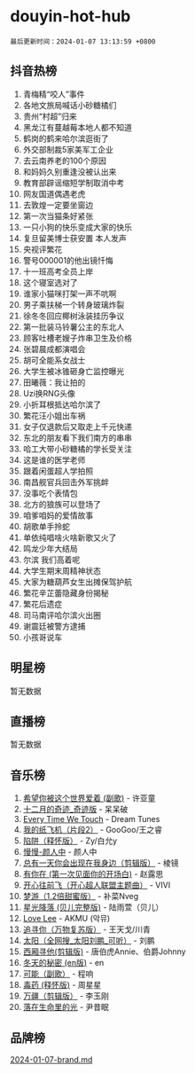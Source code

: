 # douyin-hot-hub

`最后更新时间：2024-01-07 13:13:59 +0800`

## 抖音热榜

1. 青梅精“咬人”事件
1. 各地文旅局喊话小砂糖橘们
1. 贵州“村超”归来
1. 黑龙江有蔓越莓本地人都不知道
1. 鹤岗的鹤来哈尔滨逛街了
1. 外交部制裁5家美军工企业
1. 去云南养老的100个原因
1. 和妈妈久别重逢没被认出来
1. 教育部辟谣缩短学制取消中考
1. 网友国道偶遇老虎
1. 去敦煌一定要坐窗边
1. 第一次当猫条好紧张
1. 一只小狗的快乐变成大家的快乐
1. 复旦留美博士获安置 本人发声
1. 央视评繁花
1. 警号000001的他出镜忏悔
1. 十一班高考全员上岸
1. 这个寝室选对了
1. 谁家小猫咪打架一声不吭啊
1. 男子乘扶梯一个转身玻璃炸裂
1. 徐冬冬回应椰树泳装挂历争议
1. 第一批装马铃薯公主的东北人
1. 顾客吐槽老嫂子炸串卫生及价格
1. 张碧晨成都演唱会
1. 胡可全能系女战士
1. 大学生被冰锥砸身亡监控曝光
1. 田曦薇：我让拍的
1. Uzi换RNG头像
1. 小折耳根抵达哈尔滨了
1. 繁花汪小姐出车祸
1. 女子仅退款后又取走上千元快递
1. 东北的朋友看下我们南方的串串
1. 哈工大带小砂糖橘的学长受关注
1. 这是谁的医学老师
1. 跟着闲蛋超人学拍照
1. 南昌舰官兵回击外军挑衅
1. 没事吃个表情包
1. 北方的狼族可以登场了
1. 咱爹咱妈的爱情故事
1. 胡歌单手拎蛇
1. 单依纯唱啥火啥新歌又火了
1. 鸣龙少年大结局
1. 尔滨 我们高着呢
1. 大学生期末周精神状态
1. 大家为糖葫芦女生出摊保驾护航
1. 繁花辛芷蕾隐藏身份揭秘
1. 繁花后遗症
1. 司马南评哈尔滨火出圈
1. 谢震廷被警方逮捕
1. 小孩哥说车

## 明星榜

暂无数据

## 直播榜

暂无数据

## 音乐榜

1. [希望你被这个世界爱着 (副歌)](https://sf3-cdn-tos.douyinstatic.com/obj/tos-cn-ve-2774/oUHCmWQfZlE3QQBKBeD8rCFLpJzPgCpImhsxMt) - 许亚童
1. [十二月的奇迹_奇迹版](https://sf3-cdn-tos.douyinstatic.com/obj/tos-cn-ve-2774/oMslvA9FBzGMGHnyUuoiiUjtIAXfMz6tzwByW8) - 呆呆破
1. [Every Time We Touch](https://sf6-cdn-tos.douyinstatic.com/obj/tos-cn-ve-2774/ogN6lUKQeBBfEVhIOMikG1CcJjugxk1tztZyhP) - Dream Tunes
1. [我的纸飞机（片段2）](https://sf86-cdn-tos.douyinstatic.com/obj/tos-cn-ve-2774/oM2ZrKcg2CD5AeRB2gkeXOFB1IxAGJdZPazYHf) - GooGoo/王之睿
1. [陷阱（释怀版）](https://sf86-cdn-tos.douyinstatic.com/obj/tos-cn-ve-2774/oE8C21LeZrzKLDFfQYgMzx4GAIHageG5IzayY7) - Zy/白允y
1. [慢慢-颜人中](https://sf3-cdn-tos.douyinstatic.com/obj/tos-cn-ve-2774/ocjHNfBXdBxQNC8ZGAeoLMFTUgtBg8bkExunDC) - 颜人中
1. [总有一天你会出现在我身边（剪辑版）](https://sf86-cdn-tos.douyinstatic.com/obj/tos-cn-ve-2774/oMLsHwhWW7CYoAhoWB9EXUQIzNBsfAJxpAoxCU) - 棱镜
1. [有你在 (第一次见面你的开场白)](https://sf86-cdn-tos.douyinstatic.com/obj/tos-cn-ve-2774/oAthrQ3ClJBfI57uBoFEgNDYtNCZ0TSYQQfxQ0) - 赵露思
1. [开心往前飞（开心超人联盟主题曲）](https://sf3-cdn-tos.douyinstatic.com/obj/tos-cn-ve-2774/9d8fb7c82cf1421fb93a9fe925275e0a) - VIVI
1. [梦游（1.2倍甜蜜版）](https://sf86-cdn-tos.douyinstatic.com/obj/tos-cn-ve-2774/o4gyAUm8hwufoEABmwVIiQtHsFuGzAEEWtNMzo) - 补菜Nveg
1. [星光降落 (贝儿完整版)](https://sf86-cdn-tos.douyinstatic.com/obj/tos-cn-ve-2774/okwB9hAwyAtsFFkFBzAX1hOOfQuIoMNs0W2Mwr) - 陆雨萱（贝儿）
1. [Love Lee](https://sf6-cdn-tos.douyinstatic.com/obj/tos-cn-ve-2774/o05GbkJGbCBTdDnMtB0fwOYgkeZp23vrWQDQBS) - AKMU (악뮤)
1. [追寻你（万物复苏版）](https://sf6-cdn-tos.douyinstatic.com/obj/tos-cn-ve-2774/oYeAZJsbjIDit9APmBg8u6uDUQnHmoCf3gbo74) - 王天戈/川青
1. [太阳（全网搜_太阳刘鹏_可听）](https://sf86-cdn-tos.douyinstatic.com/obj/tos-cn-ve-2774/ogWbyIQnlBFImVbeDocRdCIYtBHlbJXgfZMvgz) - 刘鹏
1. [西厢寻他(剪辑版)](https://sf86-cdn-tos.douyinstatic.com/obj/tos-cn-ve-2774/oUsAVfAQKlRNxEv5qxvIB8o5qmIWUcXbzJKJhw) - 唐伯虎Annie、伯爵Johnny
1. [冬天的秘密 (en版)](https://sf6-cdn-tos.douyinstatic.com/obj/tos-cn-ve-2774/okIuMHDdzyf3FjGK4Lphe1vfHcQaPIHAg0Z4CR) - en
1. [可能（副歌）](https://sf86-cdn-tos.douyinstatic.com/obj/tos-cn-ve-2774/cde1731888894259b333569393c2fb51) - 程响
1. [毒药 (释怀版)](https://sf86-cdn-tos.douyinstatic.com/obj/tos-cn-ve-2774/oYILMEAzspdZBIzy4frJNB8ZHPHWAhiwowd4Ad) - 周星星
1. [万疆（剪辑版）](https://sf86-cdn-tos.douyinstatic.com/obj/tos-cn-ve-2774/ooG7oVgFlDTelKCjCsTTobQvbdtj1BBQXnfZd8) - 李玉刚
1. [落在生命里的光](https://sf3-cdn-tos.douyinstatic.com/obj/tos-cn-ve-2774/d9ffa8c090124ea58bb10df9b510c01d) - 尹昔眠

## 品牌榜

[2024-01-07-brand.md](2024-01-07-brand.md)
